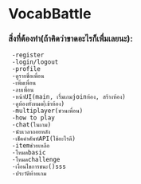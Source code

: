 # VocabBattle
### สิ่งที่ต้องทำ(ถ้าคิดว่าขาดอะไรก็เพื่มเลยนะ):
   ```+
    -register
    -login/logout
    -profile
    -ดูรายชื่อเพื่อน
    -เพิ่มเพื่อน
    -ลบเพื่อน
    -หน้าUI(main, เรื่มเกมjoinห้อง, สร้างห้อง)
    -ดูห้องทั้งหมด(้เข้าห้อง)
    -multiplayer(ชวนเพื่อน)
    -how to play
    -chat(ในเกม)
    -นับเวลาถอยหลัง
    -เช็คคำศัพท์API(ใช้อะไรดี)
    -itemช่วยเหลือ
    -โหมดbasic
    -โหมดchallenge
    -เงื่อนไขการชนะ()sss
    -ประวัติท้ายเกม
 

